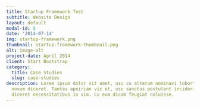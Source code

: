 ```yaml
---
title: Startup Framework Test
subtitle: Website Design
layout: default
modal-id: 5
date: '2014-07-14'
img: startup-framework.png
thumbnail: startup-framework-thumbnail.png
alt: image-alt
project-date: April 2014
client: Start Bootstrap
category:
  title: Case Studies
  slug: case-studies
description: Lorem ipsum dolor sit amet, usu cu alterum nominavi lobortis. At duo
  novum diceret. Tantas apeirian vix et, usu sanctus postulant inciderint ut, populo
  diceret necessitatibus in vim. Cu eum dicam feugiat noluisse.
---
```


